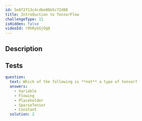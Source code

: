 ```yaml
---
id: 5e8f2f13c4cdbe86b5c72d88
title: Introduction to TensorFlow
challengeType: 11
isHidden: false
videoId: r9hRyGGjOgQ
---
```


## Description
<section id='description'>
</section>

## Tests
<section id='tests'>

```yml
question:
  text: Which of the following is **not** a type of tensor?
  answers:
    - Variable
    - Flowing
    - Placeholder
    - SparseTensor
    - Constant
  solution: 2
```

</section>

